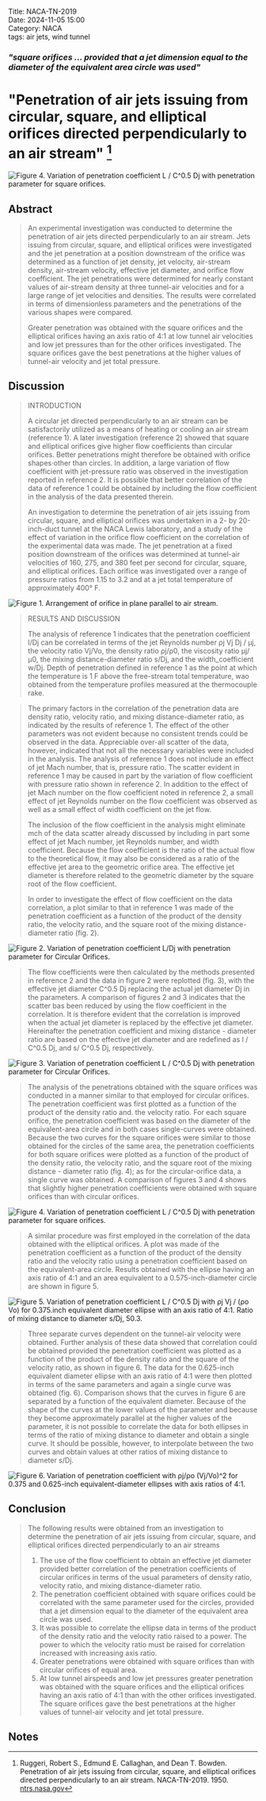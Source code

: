 Title: NACA-TN-2019  
Date: 2024-11-05 15:00  
Category: NACA  
tags: air jets, wind tunnel       

### _"square orifices ... provided that a jet dimension equal to the diameter of the equivalent area circle was used"_  

# "Penetration of air jets issuing from circular, square, and elliptical orifices directed perpendicularly to an air stream" [^1]  

![Figure 4. Variation of penetration coefficient L / C^0.5 Dj with penetration parameter for square orifices.](/images%2FNACA-TN-2019x%2FFigure%204.png)  

## Abstract  

>An experimental investigation was conducted to determine the penetration of air jets directed perpendicularly to 
an air stream. Jets issuing from circular, square, and elliptical orifices were investigated and the jet 
penetration at a position downstream of the orifice was determined as a function of jet density, jet velocity, 
air-stream density, air-stream velocity, effective jet diameter, and orifice flow coefficient. 
The jet penetrations were determined for nearly constant values of air-stream density at three tunnel-air 
velocities and for a large range of jet velocities and densities. The results were correlated in terms of
dimensionless parameters and the penetrations of the various shapes were compared.
>
>Greater penetration was obtained with the square orifices and the elliptical orifices having an axis ratio of 4:1 
at low tunnel air velocities and low jet pressures than for the other orifices investigated. 
The square orifices gave the best penetrations at the higher values of tunnel-air velocity and jet total pressure.

## Discussion  

>INTRODUCTION  
> 
>A circular jet directed perpendicularly to an air stream can be satisfactorily utilized as a means of heating or 
cooling an air stream (reference 1). A later investigation (reference 2) showed
that square and elliptical orifices give higher flow coefficients
than circular orifices. Better penetrations might therefore be obtained with orifice shapes·other than circles. 
In addition, a large variation of flow coefficient with jet-pressure ratio was observed in the investigation 
reported in reference 2. It is possible that better correlation of the data of reference 1 could be obtained by 
including the flow coefficient in the analysis of the data presented therein.
>
>An investigation to determine the penetration of air jets issuing from circular, square, and elliptical orifices 
was undertaken in a 2- by 20-inch-duct tunnel at the NACA Lewis laboratory, and a study of the effect of variation 
in the orifice flow coefficient on the correlation of the experimental data was made. 
The jet penetration at a fixed position downstream of the orifices was determined at tunnel-air velocities of 
160, 275, and 380 feet per second for circular, square, and elliptical orifices. 
Each orifice was investigated over a range of pressure ratios from 1.15 to 3.2 and at a jet 
total temperature of approximately 400° F.

![Figure 1. Arrangement of orifice in plane parallel to air stream.](/images%2FNACA-TN-2019x%2FFigure%201.png)  

>RESULTS AND DISCUSSION  
> 
>The analysis of reference 1 indicates that the penetration coefficient l/Dj can be correlated in terms of the 
jet Reynolds
number ρj Vj Dj / μj, the velocity ratio Vj/Vo, the density ratio ρj/ρ0, the viscosity ratio µj/µ0, 
the mixing distance-diameter
ratio s/Dj, and the width_coefficient w/Dj. 
Depth of penetration defined in reference 1 as the point at which the temperature is 1 F above the free-stream 
total temperature, wao obtained from the temperature profiles measured at the thermocouple rake.

>The primary factors in the correlation of the penetration data are density ratio, velocity ratio, 
and mixing distance-diameter ratio, as indicated by the results of reference 1.	
The effect of the other parameters was not evident because no consistent trends could be observed in the data. 
Appreciable over-all scatter of the data, however, indicated that not all the necessary variables were included 
in the analysis. The analysis of reference 1 does not include an effect of jet Mach number, that is, pressure ratio. 
The scatter evident in reference 1 may be caused in part by the variation of flow coefficient with pressure ratio 
shown in reference 2. In addition to the effect of jet Mach number on the flow coefficient noted in reference 2, 
a small effect of jet Reynolds number on the
flow coefficient was observed as well as a small effect of width coefficient on the jet flow.  
> 
>The inclusion of the flow coefficient in the analysis might eliminate mch of the data scatter already discussed by 
including in part some effect of jet Mach number, jet Reynolds number, and width coefficient. 
Because the flow coefficient is the ratio of the actual flow to the theoretical flow, it may also be considered 
as a ratio of the effective jet area to the geometric orifice area. The effective jet diameter is therefore 
related to the geometric diameter by the square root of the flow coefficient.
> 
>In order to investigate the effect of flow coefficient on the data correlation, a plot similar to that in 
reference 1 was made of the penetration coefficient as a function of the product of the density ratio, 
the velocity ratio, and the square root of  the mixing distance-diameter ratio (fig. 2).  

![Figure 2. Variation of penetration coefficient L/Dj with penetration parameter for Circular Orifices.](/images%2FNACA-TN-2019x%2FFigure%202.png)   

>The flow coefficients were then calculated by the methods presented in reference 2 and the data in figure 2 
were replotted (fig. 3), with the effective jet diameter C^0.5 Dj replacing the actual jet diameter Dj in the
parameters. A comparison of figures 2 and 3 indicates that the scatter bas been reduced by using the flow 
coefficient in the correlation. It is therefore evident that the correlation is improved when the actual 
jet diameter is replaced by the effective jet diameter. Hereinafter the penetration coefficient and mixing 
distance - diameter ratio are based on the effective jet diameter and are
redefined as l / C^0.5 Dj, and s/ C^0.5 Dj, respectively.  

![Figure 3. Variation of penetration coefficient L / C^0.5 Dj with penetration parameter for Circular Orifices.](/images%2FNACA-TN-2019x%2FFigure%203.png)  

>The analysis of the penetrations obtained with the square orifices was conducted in a manner similar to that 
employed for circular orifices. The penetration coefficient was first plotted as a function of the product of 
the density ratio and. the velocity ratio. For each square orifice, the penetration coefficient was based on the 
diameter of the equivalent-area circle and in both cases single-curves were obtained. Because the two curves 
>for the square orifices were similar to those obtained for the circles of the same area, the penetration 
coefficients for both square orifices were plotted as a function of the product of the density ratio,
the velocity ratio, and the square root of the mixing distance - diameter ratio (fig. 4); 
as for the circular-orifice data, a single curve was obtained. A comparison of figures 3 and 4 shows that 
slightly higher penetration coefficients were obtained with square orifices than with circular orifices.  

![Figure 4. Variation of penetration coefficient L / C^0.5 Dj with penetration parameter for square orifices.](/images%2FNACA-TN-2019x%2FFigure%204.png)  

>A similar procedure was first employed in the correlation of the data obtained with the elliptical orifices. 
A plot was made of the penetration coefficient as a function of the product of the density ratio and the velocity 
ratio using a penetration coefficient based on the equivalent-area circle. Results obtained with the ellipse 
having an axis ratio of 4:1 and an area equivalent to a
0.575-inch-diameter circle are shown in figure 5.  

![Figure 5. Variation of penetration coefficient L / C^0.5 Dj with
ρj Vj / (ρo Vo) for 0.375.inch equivalent diameter ellipse with an axis ratio of 4:1. 
Ratio of mixing distance to diameter s/Dj, 50.3.](/images%2FNACA-TN-2019x%2FFigure%205.png)  

>Three separate curves dependent on the tunnel-air velocity were 
obtained. Further analysis of these data showed that correlation could be obtained provided the penetration 
coefficient was plotted as a function of the product of tbe density ratio and the square of the velocity
ratio, as shown in figure 6. The data for the 0.625-inch equivalent diameter ellipse with an axis ratio of 4:1 
were then plotted in terms of the same parameters and again a single curve was obtained (fig. 6). 
Comparison shows that the curves in figure 6 are separated by a function of the equivalent diameter. 
Because of the shape of the curves at the lower values of the parameter and because they become approximately 
parallel at the higher values of the parameter, it is not possible to correlate the data for both ellipses in 
terms of the ratio of mixing distance to diameter and obtain a single curve. It should be possible, however, 
to interpolate between the two curves and obtain values at other ratios of mixing distance to diameter s/Dj.

![Figure 6. Variation of penetration coefficient with ρj/ρo (Vj/Vo)^2 for
0.375 and 0.625-inch equivalent-diameter ellipses with axis ratios of 4:1.](/images%2FNACA-TN-2019x%2FFigure%206.png)  

## Conclusion  

>The following results were obtained from an investigation to determine the penetration of air jets issuing from 
> circular, square, and elliptical orifices directed perpendicularly to an air streams  
>1. The use of the flow coefficient to obtain an effective jet diameter provided better correlation of the 
penetration coefficients of circular orifices in terms of the usual parameters of density ratio, velocity ratio, 
and mixing distance-diameter ratio.  
>2. The penetration coefficient obtained with square orifices could be correlated with the same parameter used for 
the circles, provided that a jet dimension equal to the diameter of the equivalent area circle was used.  
>3. It was possible to correlate the ellipse data in terms of the product of the density ratio and the velocity ratio 
raised to a power. The power to which the velocity ratio must be raised for correlation increased with increasing axis 
ratio.
>4. Greater penetrations were obtained with square orifices than with circular orifices of equal area.  
>5. At low tunnel airspeeds and low jet pressures greater penetration was obtained with the square orifices 
and the elliptical orifices having an axis ratio of 4:1 than with the other orifices investigated.
The square orifices gave the best penetrations at the higher values of tunnel-air velocity and jet total pressure.


## Notes  

[^1]: Ruggeri, Robert S., Edmund E. Callaghan, and Dean T. Bowden. Penetration of air jets issuing from circular, square, and elliptical orifices directed perpendicularly to an air stream. NACA-TN-2019. 1950.  [ntrs.nasa.gov](https://ntrs.nasa.gov/citations/19810068719)  
